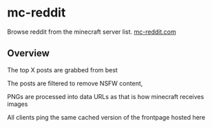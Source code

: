# mc-reddit
Browse reddit from the minecraft server list. [mc-reddit.com](https://mc-reddit.com)

## Overview
The top X posts are grabbed from best

The posts are filtered to remove NSFW content,

PNGs are processed into data URLs as that is how
minecraft receives images

All clients ping the same cached version of the frontpage hosted here
